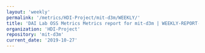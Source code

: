 ```yaml
---
layout: 'weekly'
permalink: '/metrics/HDI-Project/mit-d3m/WEEKLY/'
title: 'DAI Lab OSS Metrics Metrics report for mit-d3m | WEEKLY-REPORT-2019-10-27'
organization: 'HDI-Project'
repository: 'mit-d3m'
current_date: '2019-10-27'
---
```

